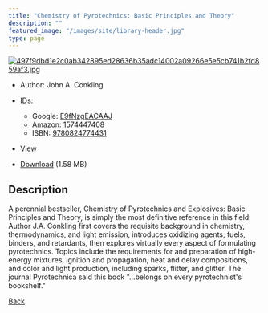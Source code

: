 ```yaml
---
title: "Chemistry of Pyrotechnics: Basic Principles and Theory"
description: ""
featured_image: "/images/site/library-header.jpg"
type: page
---
```


<a href="https://drive.google.com/uc?export=view&id=11Rc2EC8ceNlbUDPYTX92-ymzM_BO55oO" target="_blank">![497f9dbd1e2c0ab342895ed28636b35adc14002a09266e5e5cb741b2fd859af3.jpg](https://drive.google.com/uc?export=view&id=1e2o4JInX4j1GKNNJqfMxDVMzERdYU6FX)</a>
* Author: John A. Conkling
* IDs:
  * Google: <a href="https://books.google.com/books?id=E9fNzgEACAAJ" target="_blank">E9fNzgEACAAJ</a>
  * Amazon: <a href="https://www.amazon.com/dp/1574447408" target="_blank">1574447408</a>
  * ISBN: <a href="https://www.worldcat.org/isbn/9780824774431" target="_blank">9780824774431</a>
* <a href="https://drive.google.com/uc?export=view&id=11Rc2EC8ceNlbUDPYTX92-ymzM_BO55oO" target="_blank">View</a>

* [Download](https://drive.google.com/uc?export=download&id=11Rc2EC8ceNlbUDPYTX92-ymzM_BO55oO) (1.58 MB)

## Description<div>
<p>A perennial bestseller, Chemistry of Pyrotechnics and Explosives: Basic Principles and Theory, is simply the most definitive reference in this field. Author J.A. Conkling first covers the requisite background in chemistry, thermodynamics, and light emission, introduces oxidizing agents, fuels, binders, and retardants, then explores virtually every aspect of formulating pyrotechnics. Topics include the requirements for and preparation of high-energy mixtures, ignition and propagation, heat and delay compositions, and color and light production, including sparks, flitter, and glitter. The journal Pyrotechnica said this book "…belongs on every pyrotechnist's bookshelf."</p></div>

[Back](/library/)
